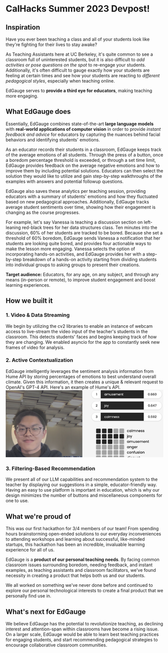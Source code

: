 # CalHacks Summer 2023 Devpost!

## Inspiration  
Have you ever been teaching a class and all of your students look like they're fighting for their lives to stay awake?

As Teaching Assistants here at UC Berkeley, it's quite common to see a classroom full of uninterested students, but it is also difficult to *add activities or pose questions on the spot* to re-engage your students. Additionally, it's often difficult to gauge exactly how your students are feeling at certain times and see how your students are reacting to *different pedagogical styles*, especially when teaching online.   

EdGauge serves to **provide a third eye for educators**, making teaching more engaging.  

## What EdGauge does  
Essentially, EdGauge combines state-of-the-art **large language models** with **real-world applications of computer vision** in order to provide *instant feedback and advice* for educators by capturing the nuances behind facial behaviors and identifying students' emotions.

As an educator records their students in a classroom, EdGauge keeps track of the average emotions of all students. Through the press of a button, once a boredom percentage threshold is exceeded, or through a set time limit, EdGauge provides feedback on the average negative emotions and how to improve them by including potential solutions. Educators can then select the solution they would like to utilize and gain step-by-step walkthroughs of the examples with answers and potential followup questions.

EdGauge also saves these analytics per teaching session, providing educators with a summary of students' emotions and how they fluctuated based on new pedagogical approaches. Additionally, EdGauge tracks average student sentiments over time, showing how their engagement is changing as the course progresses.

For example, let's say Vanessa is teaching a discussion section on left-leaning red-black trees for her data structures class. Ten minutes into the discussion, 60% of her students are tracked to be bored. Because she set a threshold of 60% boredom, EdGauge sends Vanessa a notification that her students are looking quite bored, and provides four actionable ways to make the lesson more engaging. Vanessa selects the option of incorporating hands-on activities, and EdGauge provides her with a step-by-step breakdown of a hands-on activity starting from dividing students into individual groups to asking groups to present their creations.

**Target audience:** Educators, for any age, on any subject, and through any means (in-person or remote), to improve student engagement and boost learning experiences.

## How we built it
### 1. Video & Data Streaming

We begin by utilizing the cv2 libraries to enable an instance of webcam access to live-stream the video input of the teacher's students in the classroom. This detects students' faces and begins keeping track of how they are changing. We enabled asyncio for the app to constantly seek new frames of video for analysis.

### 2. Active Contextualization

EdGauge intelligently leverages the sentiment analysis information from Hume API by storing percentages of emotions to best understand overall climate. Given this information, it then creates a unique & relevant request to OpenAI's GPT-4 API. Here's an example of Hume's API.
![Alt text](image-1.png)

### 3. Filtering-Based Recommendation

We present all of our LLM capabilities and recommendation system to the teacher by displaying our suggestions in a simple, educator-friendly way. Having an easy to use platform is important in education, which is why our design minimizes the number of buttons and miscellaneous components for one to use.

## What we're proud of
This was our first hackathon for 3/4 members of our team! From spending hours brainstorming open-ended solutions to our everyday inconveniences to attending workshops and learning about successful, like-minded startups, this hackathon has been an incredible, invaluable learning experience for all of us.  

EdGauge is a **product of our personal teaching needs**. By facing common classroom issues surrounding boredom, needing feedback, and instant examples, as teaching assistants and classroom facilitators, we've found necessity in creating a product that helps both us and our students.

We all worked on something we've never done before and continued to explore our personal technological interests to create a final product that we personally find use in. 

## What's next for EdGauge  
We believe EdGauge has the potential to revolutionize teaching, as declining interest and attention-span within classrooms have become a rising issue. On a larger scale, EdGauge would be able to learn best teaching practices for engaging students, and start recommending pedagogical strategies to encourage collaborative classroom communities.
